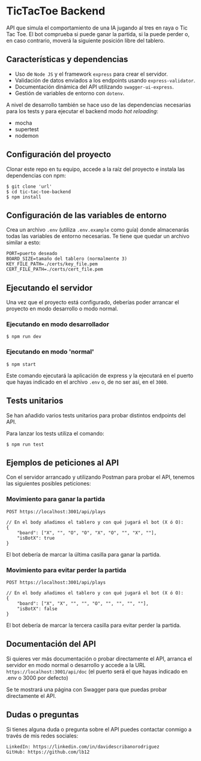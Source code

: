 # TicTacToe Backend

API que simula el comportamiento de una IA jugando al tres en raya o Tic Tac Toe. 
El bot comprueba si puede ganar la partida, si la puede perder o, en caso contrario, moverá la siguiente posición libre del tablero.

## Características y dependencias

* Uso de `Node JS` y el framework `express` para crear el servidor.
* Validación de datos enviados a los endpoints usando `express-validator`.
* Documentación dinámica del API utilizando `swagger-ui-express`.
* Gestión de variables de entorno con `dotenv`.

A nivel de desarrollo también se hace uso de las dependencias necesarias para los tests y para ejecutar el backend modo *hot reloading*:

* mocha
* supertest
* nodemon

## Configuración del proyecto

Clonar este repo en tu equipo, accede a la raíz del proyecto e instala las dependencias con npm:
```
$ git clone 'url'
$ cd tic-tac-toe-backend
$ npm install
```

## Configuración de las variables de entorno

Crea un archivo `.env` (utiliza `.env.example` como guía) donde almacenarás todas las variables de entorno necesarias. Te tiene que quedar un archivo similar a esto:

```
PORT=puerto deseado
BOARD_SIZE=tamaño del tablero (normalmente 3)
KEY_FILE_PATH=./certs/key_file.pem
CERT_FILE_PATH=./certs/cert_file.pem
```

## Ejecutando el servidor
Una vez que el proyecto está configurado, deberías poder arrancar el proyecto en modo desarrollo o modo normal. 

### Ejecutando en modo desarrollador
```
$ npm run dev
```
### Ejecutando en modo 'normal'
```
$ npm start
```

Este comando ejecutará la aplicación de express y la ejecutará en el puerto que hayas indicado en el archivo `.env` o, de no ser así, en el `3000`.

## Tests unitarios
Se han añadido varios tests unitarios para probar distintos endpoints del API.

Para lanzar los tests utiliza el comando:

```
$ npm run test
```

## Ejemplos de peticiones al API
Con el servidor arrancado y utilizando Postman para probar el API, tenemos las siguientes posibles peticiones:

### Movimiento para ganar la partida
```
POST https://localhost:3001/api/plays

// En el body añadimos el tablero y con qué jugará el bot (X ó O):
{
    "board": ["X", "", "O", "O", "X", "O", "", "X", ""],
    "isBotX": true
}
```
El bot debería de marcar la última casilla para ganar la partida.

### Movimiento para evitar perder la partida
```
POST https://localhost:3001/api/plays

// En el body añadimos el tablero y con qué jugará el bot (X ó O):
{
    "board": ["X", "X", "", "", "O", "", "", "", ""],
    "isBotX": false
}
```
El bot debería de marcar la tercera casilla para evitar perder la partida.

## Documentación del API
Si quieres ver más documentación o probar directamente el API, arranca el servidor en modo normal o desarrollo y accede a la URL `https://localhost:3001/api/doc` (el puerto será el que hayas indicado en .env o 3000 por defecto)


Se te mostrará una página con Swagger para que puedas probar directamente el API.

## Dudas o preguntas
Si tienes alguna duda o pregunta sobre el API puedes contactar conmigo a través de mis redes sociales:
```
LinkedIn: https://linkedin.com/in/davidescribanorodriguez
GitHub: https://github.com/lb12
```